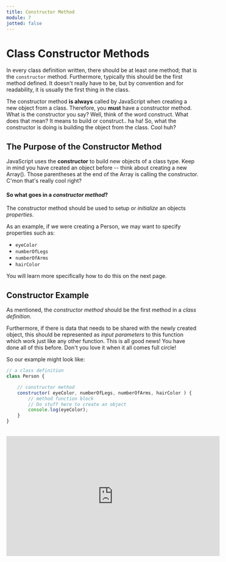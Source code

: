 ```yaml
---
title: Constructor Method
module: 7
jotted: false
---
```


# Class Constructor Methods

In every class definition written, there should be at least one method; that is the `constructor` method. Furthermore, typically this should be the first method defined. It doesn't really have to be, but by convention and for readability, it is usually the first thing in the class.

The constructor method **is always** called by JavaScript when creating a new object from a class. Therefore, you **must** have a constructor method.  What is the constructor you say?  Well, think of the word construct.  What does that mean?  It means to build or construct.. ha ha! So, what the constructor is doing is building the object from the class.  Cool huh?

## The Purpose of the Constructor Method

JavaScript uses the **constructor** to build new objects of a class type. Keep in mind you have created an object before -- think about creating a new Array().  Those parentheses at the end of the Array is calling the constructor.  C'mon that's really cool right?

#### So what goes in a _constructor method_?

The constructor method should be used to setup or _initialize_ an objects _properties_.

As an example, if we were creating a Person, we may want to specify properties such as:

- `eyeColor`
- `numberOfLegs`
- `numberOfArms`
- `hairColor`

You will learn more specifically how to do this on the next page.

## Constructor Example

As mentioned, the _constructor method_ should be the first method in a _class definition_.

Furthermore, if there is data that needs to be shared with the newly created object, this should be represented as _input parameters_ to this function which work just like any other function.  This is all good news! You have done all of this before.  Don't you love it when it all comes full circle!

So our example might look like:

```js
// a class definition
class Person {

    // constructor method
    constructor( eyeColor, numberOfLegs, numberOfArms, hairColor ) {
        // method function block
        // Do stuff here to create an object
        console.log(eyeColor);
    }
}
```
<br/>
<iframe width="560" height="315" src="https://www.youtube.com/embed/p4xykn8VZUI" frameborder="0" allow="accelerometer; autoplay; encrypted-media; gyroscope; picture-in-picture" allowfullscreen></iframe>
